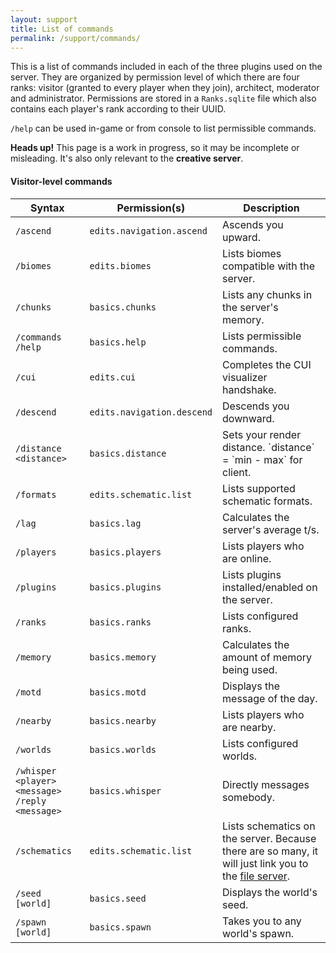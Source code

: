 ```yaml
---
layout: support
title: List of commands
permalink: /support/commands/
---
```

This is a list of commands included in each of the three plugins used on the server.  They are organized by permission level of which there are four ranks: visitor (granted to every player when they join), architect, moderator and administrator.  Permissions are stored in a <code>Ranks.sqlite</code> file which also contains each player's rank according to their UUID.

<code>/help</code> can be used in-game or from console to list permissible commands.

<div class="alert alert-info">
	<strong>Heads up!</strong> This page is a work in progress, so it may be incomplete or misleading. It's also only relevant to the <b>creative server</b>.
</div>

#### Visitor-level commands
<table class="table table-bordered table-striped">
	<thead>
		<tr>
			<th>Syntax</th>
			<th>Permission(s)</th>
			<th>Description</th>
		</tr>
	</thead>
	<tbody>
		<tr>
			<td><code>/ascend</code></td>
			<td><code>edits.navigation.ascend</code></td>
			<td>Ascends you upward.</td>
		</tr>
		<tr>
			<td><code>/biomes</code></td>
			<td><code>edits.biomes</code></td>
			<td>Lists biomes compatible with the server.</td>
		</tr>
		<tr>
			<td><code>/chunks</code></td>
			<td><code>basics.chunks</code></td>
			<td>Lists any chunks in the server's memory.</td>
		</tr>
		<tr>
			<td><code>/commands</code> <code>/help</code></td>
			<td><code>basics.help</code></td>
			<td>Lists permissible commands.</td>
		</tr>
		<tr>
			<td><code>/cui</code></td>
			<td><code>edits.cui</code></td>
			<td>Completes the CUI visualizer handshake.</td>
		</tr>
		<tr>
			<td><code>/descend</code></td>
			<td><code>edits.navigation.descend</code></td>
			<td>Descends you downward.</td>
		</tr>
		<tr>
			<td><code>/distance &lt;distance&gt;</code></td>
			<td><code>basics.distance</code></td>
			<td>Sets your render distance. `distance` = `min - max` for client.</td>
		</tr>
		<tr>
			<td><code>/formats</code></td>
			<td><code>edits.schematic.list</code></td>
			<td>Lists supported schematic formats.</td>
		</tr>
		<tr>
			<td><code>/lag</code></td>
			<td><code>basics.lag</code></td>
			<td>Calculates the server's average t/s.</td>
		</tr>
		<tr>
			<td><code>/players</code></td>
			<td><code>basics.players</code></td>
			<td>Lists players who are online.</td>
		</tr>
		<tr>
			<td><code>/plugins</code></td>
			<td><code>basics.plugins</code></td>
			<td>Lists plugins installed/enabled on the server.</td>
		</tr>
		<tr>
			<td><code>/ranks</code></td>
			<td><code>basics.ranks</code></td>
			<td>Lists configured ranks.</td>
		</tr>
		<tr>
			<td><code>/memory</code></td>
			<td><code>basics.memory</code></td>
			<td>Calculates the amount of memory being used.</td>
		</tr>
		<tr>
			<td><code>/motd</code></td>
			<td><code>basics.motd</code></td>
			<td>Displays the message of the day.</td>
		</tr>
		<tr>
			<td><code>/nearby</code></td>
			<td><code>basics.nearby</code></td>
			<td>Lists players who are nearby.</td>
		</tr>
		<tr>
			<td><code>/worlds</code></td>
			<td><code>basics.worlds</code></td>
			<td>Lists configured worlds.</td>
		</tr>
		<tr>
			<td><code>/whisper &lt;player&gt; &lt;message&gt;</code> <code>/reply &lt;message&gt;</code></td>
			<td><code>basics.whisper</code></td>
			<td>Directly messages somebody.</td>
		</tr>
		<tr>
			<td><code>/schematics</code></td>
			<td><code>edits.schematic.list</code></td>
			<td>Lists schematics on the server.  Because there are so many, it will just link you to the <a href="https://files.aedi.app/schematics/" target="_blank">file server</a>.</td>
		</tr>
		<tr>
			<td><code>/seed [world]</code></td>
			<td><code>basics.seed</code></td>
			<td>Displays the world's seed.</td>
		</tr>
		<tr>
			<td><code>/spawn [world]</code></td>
			<td><code>basics.spawn</code></td>
			<td>Takes you to any world's spawn.</td>
		</tr>
	</tbody>
</table>
